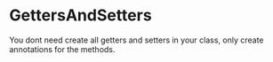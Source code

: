 # GettersAndSetters
You dont need create all getters and setters in your class, only create annotations for the methods.
